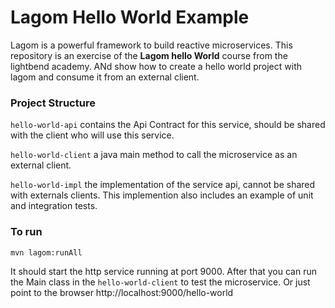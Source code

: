 # Lagom Hello World Example

Lagom is a powerful framework to build reactive microservices.
This repository is an exercise of the **Lagom hello World** course from the lightbend academy.
ANd show how to create a hello world project with lagom and consume it from an external client. 

### Project Structure

`hello-world-api` contains the Api Contract for this service, should be shared with the client who will use this service.

`hello-world-client` a java main method to call the microservice as an external client.

`hello-world-impl` the implementation of the service api, cannot be shared with externals clients. This implemention also includes an example of unit and integration tests.


### To run

    mvn lagom:runAll
    
It should start the http service running at port 9000. After that you can run the Main class in the `hello-world-client` to test the microservice. Or just point to the browser http://localhost:9000/hello-world